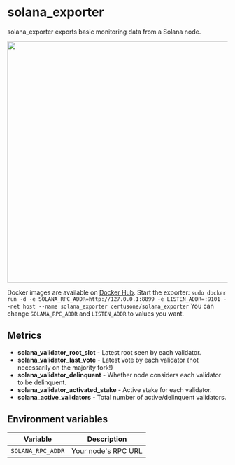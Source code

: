 # solana_exporter

solana_exporter exports basic monitoring data from a Solana node.

<img src="https://i.imgur.com/2pIXLyU.png" width="550px" alt="" />

Docker images are available on [Docker Hub](https://hub.docker.com/r/certusone/solana_exporter).
Start the exporter: `sudo docker run -d -e SOLANA_RPC_ADDR=http://127.0.0.1:8899 -e LISTEN_ADDR=:9101 --net host --name solana_exporter certusone/solana_exporter`
You can change `SOLANA_RPC_ADDR` and `LISTEN_ADDR` to values you want.
## Metrics

- **solana_validator_root_slot** - Latest root seen by each validator.
- **solana_validator_last_vote** - Latest vote by each validator (not necessarily on the majority fork!)
- **solana_validator_delinquent** - Whether node considers each validator to be delinquent.
- **solana_validator_activated_stake**  - Active stake for each validator. 
- **solana_active_validators** - Total number of active/delinquent validators.

## Environment variables

| Variable          | Description             |
|-------------------|-------------------------|
| `SOLANA_RPC_ADDR` | Your node's RPC URL     | 
